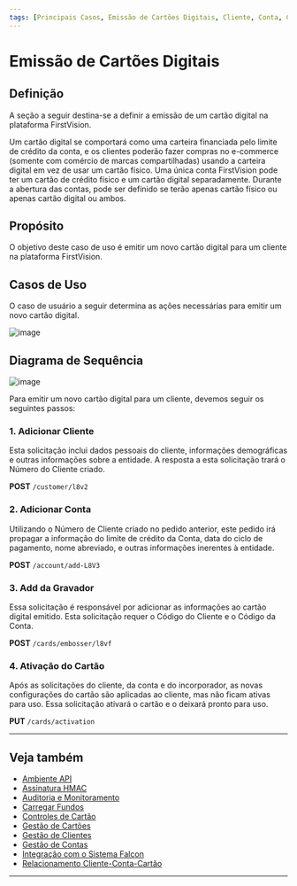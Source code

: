 ```yaml
---
tags: [Principais Casos, Emissão de Cartões Digitais, Cliente, Conta, Cartões, Embosser]
---
```


# Emissão de Cartões Digitais

## Definição

A seção a seguir destina-se a definir a emissão de um cartão digital na plataforma FirstVision.

Um cartão digital se comportará como uma carteira financiada pelo limite de crédito da conta, e os clientes poderão fazer compras no e-commerce (somente com comércio de marcas compartilhadas) usando a carteira digital em vez de usar um cartão físico. Uma única conta FirstVision pode ter um cartão de crédito físico e um cartão digital separadamente. Durante a abertura das contas, pode ser definido se terão apenas cartão físico ou apenas cartão digital ou ambos.

## Propósito

O objetivo deste caso de uso é emitir um novo cartão digital para um cliente na plataforma FirstVision.

## Casos de Uso

O caso de usuário a seguir determina as ações necessárias para emitir um novo cartão digital.

![image](https://user-images.githubusercontent.com/111396588/208847157-3b0caa4b-f73d-469a-8cb6-7461af6317a3.png)

## Diagrama de Sequência

![image](https://user-images.githubusercontent.com/111396588/208847202-038f4634-9a8b-4de2-8446-028b386e1211.png)

Para emitir um novo cartão digital para um cliente, devemos seguir os seguintes passos:

### 1. Adicionar Cliente

Esta solicitação inclui dados pessoais do cliente, informações demográficas e outras informações sobre a entidade. A resposta a esta solicitação trará o Número do Cliente criado.

**POST** `/customer/l8v2`
      
### 2. Adicionar Conta

Utilizando o Número de Cliente criado no pedido anterior, este pedido irá propagar a informação do limite de crédito da Conta, data do ciclo de pagamento, nome abreviado, e outras informações inerentes à entidade.

**POST** `/account/add-L8V3`
          
### 3. Add da Gravador

Essa solicitação é responsável por adicionar as informações ao cartão digital emitido. Esta solicitação requer o Código do Cliente e o Código da Conta.

**POST** `/cards/embosser/l8vf`
          
### 4. Ativação do Cartão

Após as solicitações do cliente, da conta e do incorporador, as novas configurações do cartão são aplicadas ao cliente, mas não ficam ativas para uso. Essa solicitação ativará o cartão e o deixará pronto para uso.

**PUT** `/cards/activation`
          
---

## Veja também

- [Ambiente API](?path=docs/português/principais-casos/ambiente-api.md)
- [Assinatura HMAC](?path=docs/português/principais-casos/hmac.md)
- [Auditoria e Monitoramento](?path=docs/português/principais-casos/auditoria.md)
- [Carregar Fundos](?path=docs/português/principais-casos/carregar-fundos.md)
- [Controles de Cartão](?path=docs/português/principais-casos/controles-cartão.md)
- [Gestão de Cartões](?path=docs/português/principais-casos/gestão-cartões.md)
- [Gestão de Clientes](?path=docs/português/principais-casos/gestão-clientes.md)
- [Gestão de Contas](?path=docs/português/principais-casos/gestão-contas.md)
- [Integração com o Sistema Falcon](?path=docs/português/principais-casos/integração-falcon.md)
- [Relacionamento Cliente-Conta-Cartão](?path=docs/português/principais-casos/relação.md)

---
